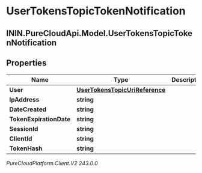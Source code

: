 # UserTokensTopicTokenNotification

## ININ.PureCloudApi.Model.UserTokensTopicTokenNotification

## Properties

|Name | Type | Description | Notes|
|------------ | ------------- | ------------- | -------------|
| **User** | [**UserTokensTopicUriReference**](UserTokensTopicUriReference) |  | [optional] |
| **IpAddress** | **string** |  | [optional] |
| **DateCreated** | **string** |  | [optional] |
| **TokenExpirationDate** | **string** |  | [optional] |
| **SessionId** | **string** |  | [optional] |
| **ClientId** | **string** |  | [optional] |
| **TokenHash** | **string** |  | [optional] |



_PureCloudPlatform.Client.V2 243.0.0_
